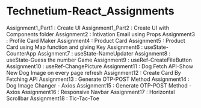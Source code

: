 # Technetium-React_Assignments

Assignment1_Part1 : Create UI
Assignment1_Part2 : Create UI with Components folder
Assignment2 : Intivation Email using Props
Assignment3 : Profile Card Maker
Assignment4 : Product Card 
Assignment5 : Product Card using Map function and giving Key
Assignment6 : useState-CounterApp
Assignment7 : useState-NameUpdater
Assignment8 : useState-Guess the number Game
Assignment9 : useRef-CreateFileButton
Assignment10 : useRef-ChangePicture
Assignment11 : Dog Fetch API-Show New Dog Image on every page refresh
Assignment12 : Create Card By Fetching API
Assignment13 : Generate OTP-POST Method
Assignment14 : Dog Image Changer - Axios
Assignment15 : Generate OTP-POST Method - Axios
Assignment16 : Responsive Navbar
Assignment17 : Horizontal Scrollbar
Assignment18 : Tic-Tac-Toe
